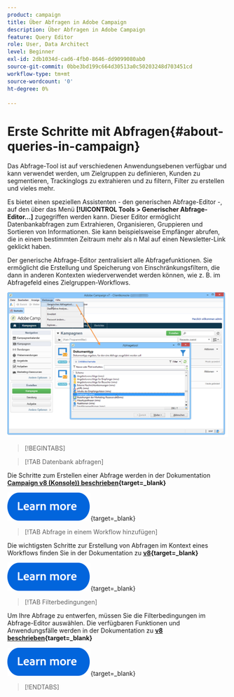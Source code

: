 ```yaml
---
product: campaign
title: Über Abfragen in Adobe Campaign
description: Über Abfragen in Adobe Campaign
feature: Query Editor
role: User, Data Architect
level: Beginner
exl-id: 2db1034d-cad6-4fb0-8646-dd9099080ab0
source-git-commit: 0bbe3bd199c664d30513a0c50203248d703451cd
workflow-type: tm+mt
source-wordcount: '0'
ht-degree: 0%

---
```


# Erste Schritte mit Abfragen{#about-queries-in-campaign}

Das Abfrage-Tool ist auf verschiedenen Anwendungsebenen verfügbar und kann verwendet werden, um Zielgruppen zu definieren, Kunden zu segmentieren, Trackinglogs zu extrahieren und zu filtern, Filter zu erstellen und vieles mehr.

Es bietet einen speziellen Assistenten - den generischen Abfrage-Editor -, auf den über das Menü **[!UICONTROL Tools > Generischer Abfrage-Editor…]** zugegriffen werden kann. Dieser Editor ermöglicht Datenbankabfragen zum Extrahieren, Organisieren, Gruppieren und Sortieren von Informationen. Sie kann beispielsweise Empfänger abrufen, die in einem bestimmten Zeitraum mehr als n Mal auf einen Newsletter-Link geklickt haben.

Der generische Abfrage-Editor zentralisiert alle Abfragefunktionen. Sie ermöglicht die Erstellung und Speicherung von Einschränkungsfiltern, die dann in anderen Kontexten wiederverwendet werden können, wie z. B. im Abfragefeld eines Zielgruppen-Workflows.

![Zugriff auf den Abfrage-Editor und Auswahl einer Tabelle](assets/query_editor_nveau_21.png)


>[!BEGINTABS]

>[!TAB Datenbank abfragen]

Die Schritte zum Erstellen einer Abfrage werden in der Dokumentation **[Campaign v8 (Konsole)) beschrieben](https://experienceleague.adobe.com/en/docs/campaign/campaign-v8/data/query/query-editor){target=_blank}**


[![Bild](../../assets/do-not-localize/learn-more-button.svg)](https://experienceleague.adobe.com/en/docs/campaign/campaign-v8/data/query/query-editor){target=_blank}


>[!TAB Abfrage in einem Workflow hinzufügen]

Die wichtigsten Schritte zur Erstellung von Abfragen im Kontext eines Workflows finden Sie in der Dokumentation zu **[v8 &#x200B;](https://experienceleague.adobe.com/de/docs/campaign/automation/workflows/wf-activities/targeting-activities/query){target=_blank}**

[![Bild](../../assets/do-not-localize/learn-more-button.svg)](https://experienceleague.adobe.com/de/docs/campaign/automation/workflows/wf-activities/targeting-activities/query){target=_blank}

>[!TAB Filterbedingungen]

Um Ihre Abfrage zu entwerfen, müssen Sie die Filterbedingungen im Abfrage-Editor auswählen. Die verfügbaren Funktionen und Anwendungsfälle werden in der Dokumentation zu **[v8 beschrieben](https://experienceleague.adobe.com/en/docs/campaign/campaign-v8/data/query/filter-conditions){target=_blank}**

[![Bild](../../assets/do-not-localize/learn-more-button.svg)](https://experienceleague.adobe.com/en/docs/campaign/campaign-v8/data/query/filter-conditions){target=_blank}

>[!ENDTABS]

